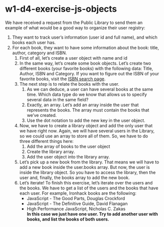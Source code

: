 # w1-d4-exercise-js-objects

We have received a request from the Public Library to send them an example of what would be a good way to organize their user registry:

1. They want to track user’s information (user id and full name), and which books each user has.
2. For each book, they want to have some information about the book: title, author, category and ISBN.
   1. First of all, let’s create a user object with name and id
   2. In the same way, let’s create some book objects. Let’s create two different books (your favorite books) with the following data: Title, Author, ISBN and Category. If you want to figure out the ISBN of your favorite books, visit the [ISBN search page](https://isbnsearch.org/).
   3. The next step is to relate the books with the user.
      1. As we can deduce, a user can have several books at the same time. Which data type do we know that allows us to specify several data in the same field?
      2. Exactly, an array. Let’s add an array inside the user that represents the books. The array must contain the books that we’ve created.
      3. Use the dot notation to add the new key in the user object.
   4. Now, we have to create a library object and add the only user that we have right now. Again, we will have several users in the Library, so we could use an array to store all of them. So, we have to do three different things here:
      1. Add the array of books to the user object
      2. Create the library array.
      3. Add the user object into the library array.
   5. Let’s pick up a new book from the library. That means we will have to add a new book inside the user.books array. But now, the user is inside the library object. So you have to access the library, then the user and, finally, the books array to add the new book.
   6. Let’s iterate! To finish this exercise, let’s iterate over the users and the books. We have to get a list of the users and the books that have each user. For example, Ironhack books are the following:
      - JavaScript - The Good Parts, Douglas Crockford
      - JavaScript - The Definitive Guide, David Flanagan
      - High Performance JavaScript, Nicholas C. Zakas\
        **In this case we just have one user. Try to add another user with books, and list the books of both users.**
